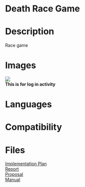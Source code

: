 <h1> Death Race Game</h1>


<h1>Description</h1>
  
Race game



<h1>Images</h1>
<img src="https://raousama1122.github.io/Death-Race-Game/Death Race_Manual.pdf"/><br/>
<b>This is for log in activity</b>
<h1> Languages </h1>


<h1> Compatibility </h1>

<h1> Files </h1>
<a href="https://raousama1122.github.io/Death-Race-Game/Implementation Plan.pdf">Implementation Plan</a><br/>
<a href="https://raousama1122.github.io/Death-Race-Game/Death Race_Report.pdf">Report</a><br/>
<a href="https://raousama1122.github.io/Death-Race-Game/Death Race_Proposal.pdf">Proposal</a><br/>
<a href="https://raousama1122.github.io/Death-Race-Game/Death Race_Manual.pdf">Manual</a><br/>

